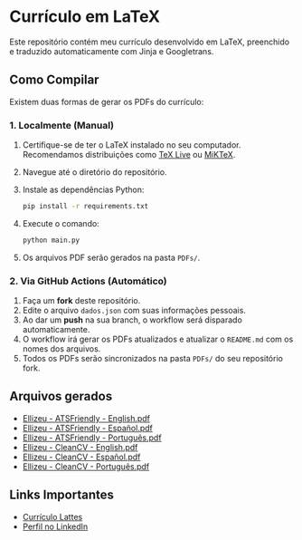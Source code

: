 # Currículo em LaTeX

Este repositório contém meu currículo desenvolvido em LaTeX, preenchido e traduzido automaticamente com Jinja e Googletrans.

## Como Compilar

Existem duas formas de gerar os PDFs do currículo:

### 1. Localmente (Manual)

1. Certifique-se de ter o LaTeX instalado no seu computador. Recomendamos distribuições como [TeX Live](https://www.tug.org/texlive/) ou [MiKTeX](https://miktex.org/).
2. Navegue até o diretório do repositório.
3. Instale as dependências Python:
   ```bash
   pip install -r requirements.txt
   ````

4. Execute o comando:

   ```bash
   python main.py
   ```
5. Os arquivos PDF serão gerados na pasta `PDFs/`.

### 2. Via GitHub Actions (Automático)

1. Faça um **fork** deste repositório.
2. Edite o arquivo `dados.json` com suas informações pessoais.
3. Ao dar um **push** na sua branch, o workflow será disparado automaticamente.
4. O workflow irá gerar os PDFs atualizados e atualizar o `README.md` com os nomes dos arquivos.
5. Todos os PDFs serão sincronizados na pasta `PDFs/` do seu repositório fork.

## Arquivos gerados

- [Ellizeu - ATSFriendly - English.pdf](https://github.com/ellizeurs/Curriculo/blob/main/PDFs/Ellizeu%20-%20ATSFriendly%20-%20English.pdf)
- [Ellizeu - ATSFriendly - Español.pdf](https://github.com/ellizeurs/Curriculo/blob/main/PDFs/Ellizeu%20-%20ATSFriendly%20-%20Espa%C3%B1ol.pdf)
- [Ellizeu - ATSFriendly - Português.pdf](https://github.com/ellizeurs/Curriculo/blob/main/PDFs/Ellizeu%20-%20ATSFriendly%20-%20Portugu%C3%AAs.pdf)
- [Ellizeu - CleanCV - English.pdf](https://github.com/ellizeurs/Curriculo/blob/main/PDFs/Ellizeu%20-%20CleanCV%20-%20English.pdf)
- [Ellizeu - CleanCV - Español.pdf](https://github.com/ellizeurs/Curriculo/blob/main/PDFs/Ellizeu%20-%20CleanCV%20-%20Espa%C3%B1ol.pdf)
- [Ellizeu - CleanCV - Português.pdf](https://github.com/ellizeurs/Curriculo/blob/main/PDFs/Ellizeu%20-%20CleanCV%20-%20Portugu%C3%AAs.pdf)

## Links Importantes

* [Currículo Lattes](http://lattes.cnpq.br/1344771646421983)
* [Perfil no LinkedIn](https://www.linkedin.com/in/ellizeurs/)